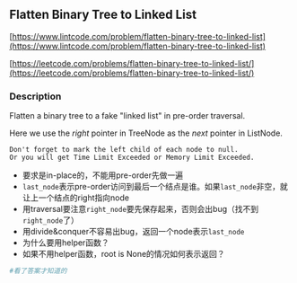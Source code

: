 ## Flatten Binary Tree to Linked List

[https://www.lintcode.com/problem/flatten-binary-tree-to-linked-list](https://www.lintcode.com/problem/flatten-binary-tree-to-linked-list)

[https://leetcode.com/problems/flatten-binary-tree-to-linked-list/](https://leetcode.com/problems/flatten-binary-tree-to-linked-list/)

### Description

Flatten a binary tree to a fake "linked list" in pre-order traversal.

Here we use the _right_ pointer in TreeNode as the _next_ pointer in ListNode.

```
Don't forget to mark the left child of each node to null. 
Or you will get Time Limit Exceeded or Memory Limit Exceeded.

```

- 要求是in-place的，不能用pre-order先做一遍
- ``last_node``表示pre-order访问到最后一个结点是谁。如果``last_node``非空，就让上一个结点的right指向node
- 用traversal要注意``right_node``要先保存起来，否则会出bug（找不到``right_node``了）
- 用divide&conquer不容易出bug，返回一个node表示``last_node``
- 为什么要用helper函数？
- 如果不用helper函数，root is None的情况如何表示返回？



```py
#看了答案才知道的

```

